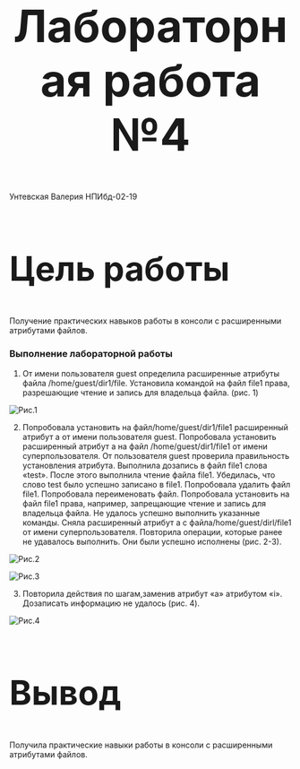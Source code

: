 <style>
h1 {
    font-size: 80px;
    text-align: center;
}
h2 {
    font-size: 60px;
}
{
    text-align: justify;

}
section.fio {
    text-align: right;
}
</style>

# Лабораторная работа №4
<!-- _class: fio -->
Унтевская Валерия
НПИбд-02-19


## Цель работы
 Получение практических навыков работы в консоли с расширенными атрибутами файлов.


### Выполнение лабораторной работы
1. От имени пользователя guest определила расширенные атрибуты файла /home/guest/dir1/file. Установила командой на файл file1 права, разрешающие чтение и запись для владельца файла. (рис. 1)

![Рис.1](imag/1.png)
 
2. Попробовала установить на файл/home/guest/dir1/file1 расширенный атрибут a от имени пользователя guest. Попробовала установить расширенный атрибут a на файл /home/guest/dir1/file1 от имени суперпользователя. От пользователя guest проверила правильность установления атрибута. Выполнила дозапись в файл file1 слова «test». После этого выполнила чтение файла file1. Убедилась, что слово test было успешно записано в file1. Попробовала удалить файл file1. Попробовала переименовать файл. Попробовала установить на файл file1 права, например, запрещающие чтение и запись для владельца файла. Не удалось успешно выполнить указанные команды. Сняла расширенный атрибут a с файла/home/guest/dirl/file1 от имени суперпользователя. Повторила операции, которые ранее не удавалось выполнить. Они были успешно исполнены (рис. 2-3).

![Рис.2](imag/2.png)

![Рис.3](imag/3.png)

3. Повторила действия по шагам,заменив атрибут «a» атрибутом «i». Дозаписать информацию не удалось (рис. 4).

![Рис.4](imag/4.png)

## Вывод
Получила практические навыки работы в консоли с расширенными атрибутами файлов.
